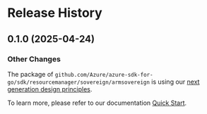 # Release History

## 0.1.0 (2025-04-24)
### Other Changes

The package of `github.com/Azure/azure-sdk-for-go/sdk/resourcemanager/sovereign/armsovereign` is using our [next generation design principles](https://azure.github.io/azure-sdk/general_introduction.html).

To learn more, please refer to our documentation [Quick Start](https://aka.ms/azsdk/go/mgmt).